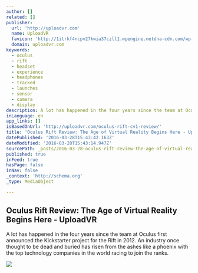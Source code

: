 ```yaml
---
author: []
related: []
publisher:
  url: 'http://uploadvr.com'
  name: UploadVR
  favicon: 'http://1itrkf4ncpv27kwia37czll1.wpengine.netdna-cdn.com/wp-content/uploads/2015/10/fav1.png'
  domain: uploadvr.com
keywords:
  - oculus
  - rift
  - headset
  - experience
  - headphones
  - tracked
  - launches
  - sensor
  - camera
  - display
description: A lot has happened in the four years since the team at Oculus first announced the Kickstarter project for the Rift in 2012. An industry once thought to be dead and buried has risen from the ashes like a phoenix with the top technology companies in the world racing to join the ranks.
inLanguage: en
app_links: []
isBasedOnUrl: 'http://uploadvr.com/oculus-rift-cv1-review/'
title: 'Oculus Rift Review: The Age of Virtual Reality Begins Here - UploadVR'
datePublished: '2016-03-28T15:43:42.163Z'
dateModified: '2016-03-28T15:43:14.947Z'
sourcePath: _posts/2016-03-28-oculus-rift-review-the-age-of-virtual-reality-begins-here-.md
published: true
inFeed: true
hasPage: false
inNav: false
_context: 'http://schema.org'
_type: MediaObject

---
```

<article style=""><h1>Oculus Rift Review: The Age of Virtual Reality Begins Here - UploadVR</h1><p>A lot has happened in the four years since the team at Oculus first announced the Kickstarter project for the Rift in 2012. An industry once thought to be dead and buried has risen from the ashes like a phoenix with the top technology companies in the world racing to join the ranks.</p><img src="http://uploadvr.com/wp-content/uploads/2016/03/Oculus-Rift-CV1-Launch-Review.jpg" /></article>